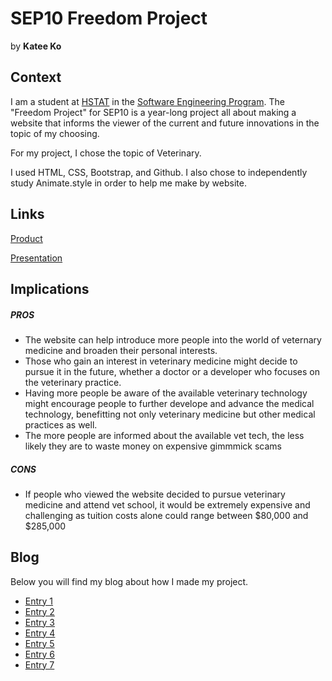 # SEP10 Freedom Project
by **Katee Ko**

## Context
I am a student at [HSTAT](https://www.hstat.org/) in the [Software Engineering Program](https://hstatsep.github.io/). The "Freedom Project" for SEP10 is a year-long project all about making a website that informs the viewer of the current and future innovations in the topic of my choosing.

For my project, I chose the topic of Veterinary. 

I used HTML, CSS, Bootstrap, and Github. I also chose to independently study Animate.style in order to help me make by website.

## Links

[Product](https://kateek5417.github.io/sep10-freedom-project/home.html)

[Presentation](https://docs.google.com/presentation/d/1DOrQf3p5Tkkz8Hucx-OojMeWQbeRanMvFQ3HaxmGvmY/edit#slide=id.p)

## Implications
##### PROS
* The website can help introduce more people into the world of veternary medicine and broaden their personal interests.
* Those who gain an interest in veterinary medicine might decide to pursue it in the future, whether a doctor or a developer who focuses on the veterinary practice.
* Having more people be aware of the available veterinary technology might encourage people to further develope and advance the medical technology, benefitting not only veterinary medicine but other medical practices as well.
* The more people are informed about the available vet tech, the less likely they are to waste money on expensive gimmmick scams

##### CONS
* If people who viewed the website decided to pursue veterinary medicine and attend vet school, it would be extremely expensive and challenging as tuition costs alone could range between $80,000 and $285,000


## Blog
Below you will find my blog about how I made my project.

* [Entry 1](blog/entry01.md)
* [Entry 2](blog/entry02.md)
* [Entry 3](blog/entry03.md)
* [Entry 4](blog/entry04.md)
* [Entry 5](blog/entry05.md)
* [Entry 6](blog/entry06.md)
* [Entry 7](blog/entry07.md)

